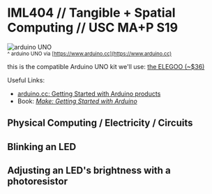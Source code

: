 # IML404 // Tangible + Spatial Computing // USC MA+P S19   

![arduino UNO](https://cdn.arduino.cc/homepage/static/media/arduino-UNO.bcc69bde.png)  
<sup>^ arduino UNO via [https://www.arduino.cc](https://www.arduino.cc)</sup>

this is the compatible Arduino UNO kit we'll use: [the ELEGOO (~$36)](https://www.amazon.com/ELEGOO-Project-Tutorial-Controller-Projects/dp/B01D8KOZF4)

Useful Links:
- [arduino.cc: Getting Started with Arduino products](https://www.arduino.cc/en/Guide/HomePage)
- Book: [_Make: Getting Started with Arduino_](https://www.amazon.com/Getting-Started-Arduino-Electronics-Prototyping/dp/1449363334)

## Physical Computing / Electricity / Circuits 


## Blinking an LED


## Adjusting an LED's brightness with a photoresistor
